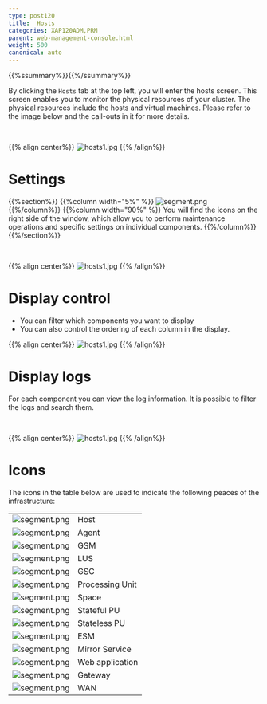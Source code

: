 ```yaml
---
type: post120
title:  Hosts
categories: XAP120ADM,PRM
parent: web-management-console.html
weight: 500
canonical: auto
---
```


{{%ssummary%}}{{%/ssummary%}}


By clicking the `Hosts` tab at the top left, you will enter the hosts screen. This screen enables you to monitor the physical resources of your cluster. The physical resources include the hosts and virtual machines. Please refer to the image below and the call-outs in it for more details.

<br>

{{% align center%}}
![hosts1.jpg](/attachment_files/web-console/host-view.jpg)
{{% /align%}}
<br>

# Settings

{{%section%}}
{{%column width="5%" %}}
![segment.png](/attachment_files/web-console/icons/setting.png)
{{%/column%}}
{{%column width="90%" %}}
You will find the  icons on the right side of the window, which allow you to perform
maintenance operations and specific settings on individual components.
{{%/column%}}
{{%/section%}}


<br>

{{% align center%}}
![hosts1.jpg](/attachment_files/web-console/host-setting.jpg)
{{% /align%}}

# Display control

- You can filter which components you want to display<br>
- You can also control the ordering of each column in the display.

{{% align center%}}
![hosts1.jpg](/attachment_files/web-console/host-display.jpg)
{{% /align%}}

# Display logs

For each component you can view the log information. It is possible to filter the logs and search them.

<br>

{{% align center%}}
![hosts1.jpg](/attachment_files/web-console/host-view-logging.jpg)
{{% /align%}}

 



# Icons

The icons in the table below are used to indicate the following peaces of the infrastructure:

|      |     |
|----|-----|
|![segment.png](/attachment_files/web-console/icons/host.png)|Host|
|![segment.png](/attachment_files/web-console/icons/agent.png)|Agent|
|![segment.png](/attachment_files/web-console/icons/manager_gsm.png)|GSM|
|![segment.png](/attachment_files/web-console/icons/search_lus.png)|LUS|
|![segment.png](/attachment_files/web-console/icons/container.png)|GSC|
|![segment.png](/attachment_files/web-console/icons/processor.png)|Processing Unit|
|![segment.png](/attachment_files/web-console/icons/space.png)|Space|
|![segment.png](/attachment_files/web-console/icons/stateful.png)|Stateful PU|
|![segment.png](/attachment_files/web-console/icons/stateless.png)|Stateless PU|
|![segment.png](/attachment_files/web-console/icons/monitor_esm.png)|ESM|
|![segment.png](/attachment_files/web-console/icons/mirror.png)|Mirror Service|
|![segment.png](/attachment_files/web-console/icons/web_app.png)|Web application|
|![segment.png](/attachment_files/web-console/icons/gateway.png)|Gateway|
|![segment.png](/attachment_files/web-console/icons/wan.png)|WAN|


